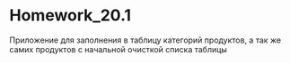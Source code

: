﻿# Homework_20.1

Приложение для заполнения в таблицу категорий продуктов, а так же самих продуктов с начальной очисткой списка таблицы
